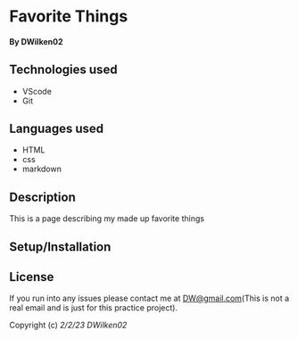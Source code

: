 # Favorite Things

#### By **DWilken02**

## Technologies used

* VScode
* Git

## Languages used

* HTML
* css
* markdown

## Description

This is a page describing my made up favorite things

## Setup/Installation

## License

If you run into any issues please contact me at DW@gmail.com(This is not a real email and is just for this practice project).

Copyright (c) _2/2/23_ _DWilken02_